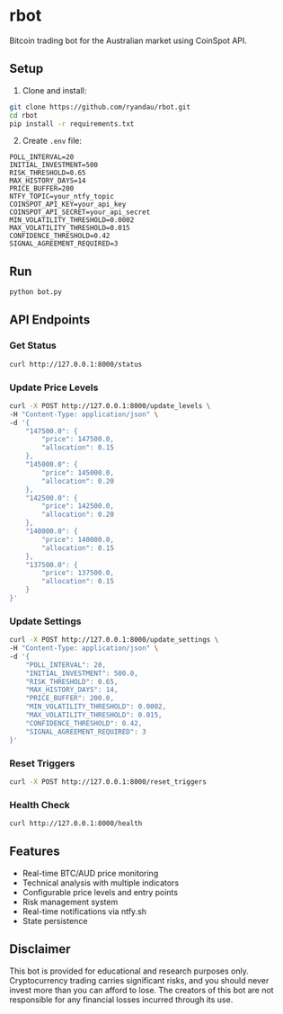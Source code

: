 # rbot

Bitcoin trading bot for the Australian market using CoinSpot API.

## Setup

1. Clone and install:
```bash
git clone https://github.com/ryandau/rbot.git
cd rbot
pip install -r requirements.txt
```

2. Create `.env` file:
```env
POLL_INTERVAL=20
INITIAL_INVESTMENT=500
RISK_THRESHOLD=0.65
MAX_HISTORY_DAYS=14
PRICE_BUFFER=200
NTFY_TOPIC=your_ntfy_topic
COINSPOT_API_KEY=your_api_key
COINSPOT_API_SECRET=your_api_secret
MIN_VOLATILITY_THRESHOLD=0.0002
MAX_VOLATILITY_THRESHOLD=0.015
CONFIDENCE_THRESHOLD=0.42
SIGNAL_AGREEMENT_REQUIRED=3
```

## Run

```bash
python bot.py
```

## API Endpoints

### Get Status
```bash
curl http://127.0.0.1:8000/status
```

### Update Price Levels
```bash
curl -X POST http://127.0.0.1:8000/update_levels \
-H "Content-Type: application/json" \
-d '{
    "147500.0": {
        "price": 147500.0,
        "allocation": 0.15
    },
    "145000.0": {
        "price": 145000.0,
        "allocation": 0.20
    },
    "142500.0": {
        "price": 142500.0,
        "allocation": 0.20
    },
    "140000.0": {
        "price": 140000.0,
        "allocation": 0.15
    },
    "137500.0": {
        "price": 137500.0,
        "allocation": 0.15
    }
}'
```

### Update Settings
```bash
curl -X POST http://127.0.0.1:8000/update_settings \
-H "Content-Type: application/json" \
-d '{
    "POLL_INTERVAL": 20,
    "INITIAL_INVESTMENT": 500.0,
    "RISK_THRESHOLD": 0.65,
    "MAX_HISTORY_DAYS": 14,
    "PRICE_BUFFER": 200.0,
    "MIN_VOLATILITY_THRESHOLD": 0.0002,
    "MAX_VOLATILITY_THRESHOLD": 0.015,
    "CONFIDENCE_THRESHOLD": 0.42,
    "SIGNAL_AGREEMENT_REQUIRED": 3
}'
```

### Reset Triggers
```bash
curl -X POST http://127.0.0.1:8000/reset_triggers
```

### Health Check
```bash
curl http://127.0.0.1:8000/health
```

## Features

- Real-time BTC/AUD price monitoring
- Technical analysis with multiple indicators
- Configurable price levels and entry points
- Risk management system
- Real-time notifications via ntfy.sh
- State persistence

## Disclaimer

This bot is provided for educational and research purposes only. Cryptocurrency trading carries significant risks, and you should never invest more than you can afford to lose. The creators of this bot are not responsible for any financial losses incurred through its use.
